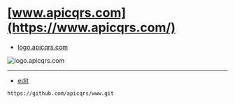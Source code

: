  
# [www.apicqrs.com](https://www.apicqrs.com/)

+ [logo.apicqrs.com](https://logo.apicqrs.com/)

![logo.apicqrs.com](https://logo.apicqrs.com/1/cover.png)



---
+ [edit](https://github.com/apicqrs/www/edit/main/README.md)

```
https://github.com/apicqrs/www.git
```
